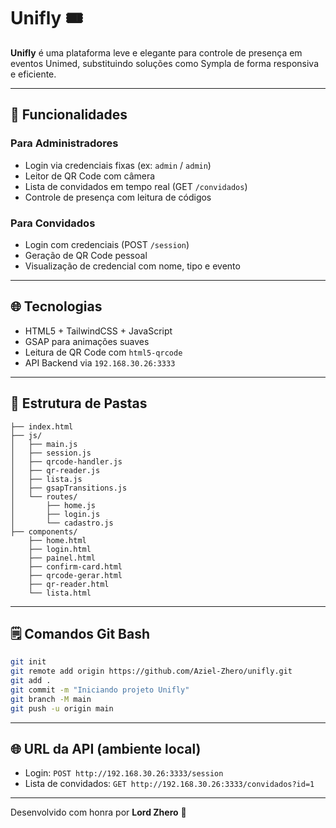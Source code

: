 # Unifly 🎟️

**Unifly** é uma plataforma leve e elegante para controle de presença em eventos Unimed, substituindo soluções como Sympla de forma responsiva e eficiente.

---

## 🚀 Funcionalidades

### Para Administradores
- Login via credenciais fixas (ex: `admin` / `admin`)
- Leitor de QR Code com câmera
- Lista de convidados em tempo real (GET `/convidados`)
- Controle de presença com leitura de códigos

### Para Convidados
- Login com credenciais (POST `/session`)
- Geração de QR Code pessoal
- Visualização de credencial com nome, tipo e evento

---

## 🌐 Tecnologias
- HTML5 + TailwindCSS + JavaScript
- GSAP para animações suaves
- Leitura de QR Code com `html5-qrcode`
- API Backend via `192.168.30.26:3333`

---

## 📁 Estrutura de Pastas

```
├── index.html
├── js/
│   ├── main.js
│   ├── session.js
│   ├── qrcode-handler.js
│   ├── qr-reader.js
│   ├── lista.js
│   ├── gsapTransitions.js
│   └── routes/
│       ├── home.js
│       ├── login.js
│       └── cadastro.js
├── components/
    ├── home.html
    ├── login.html
    ├── painel.html
    ├── confirm-card.html
    ├── qrcode-gerar.html
    ├── qr-reader.html
    └── lista.html
```

---

## 🗒️ Comandos Git Bash

```bash
git init
git remote add origin https://github.com/Aziel-Zhero/unifly.git
git add .
git commit -m "Iniciando projeto Unifly"
git branch -M main
git push -u origin main
```

---

## 🌐 URL da API (ambiente local)
- Login: `POST http://192.168.30.26:3333/session`
- Lista de convidados: `GET http://192.168.30.26:3333/convidados?id=1`

---

Desenvolvido com honra por **Lord Zhero** 👑
